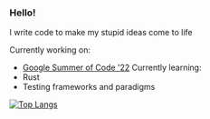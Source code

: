 ### Hello!

I write code to make my stupid ideas come to life

Currently working on:
- [Google Summer of Code '22](https://summerofcode.withgoogle.com/programs/2022/projects/XpcHDKv8)
Currently learning:
- Rust
- Testing frameworks and paradigms

[![Top Langs](https://github-readme-stats.vercel.app/api/top-langs/?username=anand2312&layout=compact&theme=synthwave&lang_count=6)](https://anand2312.tech)

<!--
**anand2312/anand2312** is a ✨ _special_ ✨ repository because its `README.md` (this file) appears on your GitHub profile.
